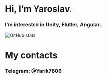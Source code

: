 # Hi, I’m Yaroslav.
### I’m interested in Unity, Flutter, Angular.
![GitHub stats](https://github-readme-stats.vercel.app/api?username=Yarik8706&theme=material-palenight&show_icons=true)
# My contacts                                             
### Telegram: @Yarik7806

<!---
Yarik8706/Yarik8706 is a ✨ special ✨ repository because its `README.md` (this file) appears on your GitHub profile.
You can click the Preview link to take a look at your changes.
--->
